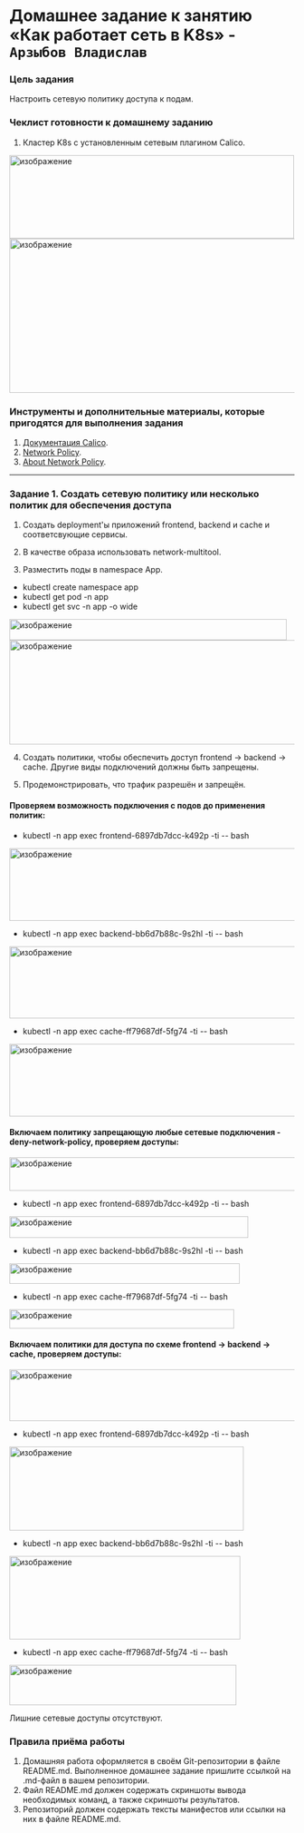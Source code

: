# Домашнее задание к занятию «Как работает сеть в K8s» - `Арзыбов Владислав`

### Цель задания

Настроить сетевую политику доступа к подам.

### Чеклист готовности к домашнему заданию

1. Кластер K8s с установленным сетевым плагином Calico.

<img width="503" height="147" alt="изображение" src="https://github.com/user-attachments/assets/1a8afcb0-4bbc-4e34-a13c-5c2fcc494e22" />

<img width="1321" height="272" alt="изображение" src="https://github.com/user-attachments/assets/7cc84e48-dbf1-40f9-955b-10159398d1a8" />

### Инструменты и дополнительные материалы, которые пригодятся для выполнения задания

1. [Документация Calico](https://www.tigera.io/project-calico/).
2. [Network Policy](https://kubernetes.io/docs/concepts/services-networking/network-policies/).
3. [About Network Policy](https://docs.projectcalico.org/about/about-network-policy).

-----

### Задание 1. Создать сетевую политику или несколько политик для обеспечения доступа

1. Создать deployment'ы приложений frontend, backend и cache и соответсвующие сервисы.



2. В качестве образа использовать network-multitool.
3. Разместить поды в namespace App.

- kubectl create namespace app
- kubectl get pod -n app
- kubectl get svc -n app -o wide

<img width="490" height="37" alt="изображение" src="https://github.com/user-attachments/assets/a69fbc6d-738a-4cb2-abd4-d9afc59e5c61" />

<img width="784" height="184" alt="изображение" src="https://github.com/user-attachments/assets/556b600c-4a2c-4886-8515-25d30c1a7d83" />

4. Создать политики, чтобы обеспечить доступ frontend -> backend -> cache. Другие виды подключений должны быть запрещены.



5. Продемонстрировать, что трафик разрешён и запрещён.

#### Проверяем возможность подключения с подов до применения политик:

- kubectl -n app exec frontend-6897db7dcc-k492p -ti -- bash

<img width="761" height="128" alt="изображение" src="https://github.com/user-attachments/assets/e1e7f58c-343b-4d98-90fd-1adf9bcd02aa" />

- kubectl -n app exec backend-bb6d7b88c-9s2hl -ti -- bash

<img width="755" height="127" alt="изображение" src="https://github.com/user-attachments/assets/1752f552-88d8-4060-9501-b312c0b00349" />

- kubectl -n app exec cache-ff79687df-5fg74 -ti -- bash

<img width="722" height="128" alt="изображение" src="https://github.com/user-attachments/assets/52a7feab-0d59-4946-a718-5445f6bdc620" />

#### Включаем политику запрещающую любые сетевые подключения - deny-network-policy, проверяем доступы:

<img width="718" height="59" alt="изображение" src="https://github.com/user-attachments/assets/eaaad34a-ef9c-4fd3-b8c2-0e2480959f8b" />

- kubectl -n app exec frontend-6897db7dcc-k492p -ti -- bash

<img width="422" height="38" alt="изображение" src="https://github.com/user-attachments/assets/b03172c1-6d01-4616-af6b-76c0be9a2f87" />

- kubectl -n app exec backend-bb6d7b88c-9s2hl -ti -- bash

<img width="407" height="36" alt="изображение" src="https://github.com/user-attachments/assets/6bfe98b0-994c-4955-a6ef-edf07a93c774" />

- kubectl -n app exec cache-ff79687df-5fg74 -ti -- bash

<img width="397" height="34" alt="изображение" src="https://github.com/user-attachments/assets/c0a06ba4-4a90-48a6-95b2-122f41889c8d" />



#### Включаем политики для доступа по схеме frontend -> backend -> cache, проверяем доступы:

<img width="718" height="91" alt="изображение" src="https://github.com/user-attachments/assets/a9be395b-3525-4f65-825f-a91fc54c3284" />

- kubectl -n app exec frontend-6897db7dcc-k492p -ti -- bash

<img width="414" height="148" alt="изображение" src="https://github.com/user-attachments/assets/d88a6753-e73c-4413-b5b4-a0c0bb160ae9" />

- kubectl -n app exec backend-bb6d7b88c-9s2hl -ti -- bash

<img width="408" height="147" alt="изображение" src="https://github.com/user-attachments/assets/4f8d6ca3-4cda-41ff-ab41-57263985d684" />

- kubectl -n app exec cache-ff79687df-5fg74 -ti -- bash

<img width="401" height="71" alt="изображение" src="https://github.com/user-attachments/assets/2c4de436-7619-458f-8433-b571a4acbc8d" />


Лишние сетевые доступы отсутствуют.


### Правила приёма работы

1. Домашняя работа оформляется в своём Git-репозитории в файле README.md. Выполненное домашнее задание пришлите ссылкой на .md-файл в вашем репозитории.
2. Файл README.md должен содержать скриншоты вывода необходимых команд, а также скриншоты результатов.
3. Репозиторий должен содержать тексты манифестов или ссылки на них в файле README.md.
